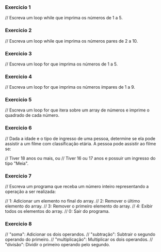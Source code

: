 ### Exercicio 1

// Escreva um loop while que imprima os números de 1 a 5.

### Exercicio 2

// Escreva um loop while que imprima os números pares de 2 a 10.

### Exercicio 3

// Escreva um loop for que imprima os números de 1 a 5.

### Exercicio 4

// Escreva um loop for que imprima os números ímpares de 1 a 9.

### Exercicio 5

// Escreva um loop for que itera sobre um array de números e imprime o quadrado de cada número.

### Exercicio 6

// Dada a idade e o tipo de ingresso de uma pessoa, determine se ela pode assistir a um filme com classificação etária. A pessoa pode assistir ao filme se:

// Tiver 18 anos ou mais, ou
// Tiver 16 ou 17 anos e possuir um ingresso do tipo "Meia".

### Exercicio 7

// Escreva um programa que receba um número inteiro representando a operação a ser realizada:

// 1: Adicionar um elemento no final do array.
// 2: Remover o último elemento do array.
// 3: Remover o primeiro elemento do array.
// 4: Exibir todos os elementos do array.
// 0: Sair do programa.

### Exercicio 8 

// "soma": Adicionar os dois operandos.
// "subtração": Subtrair o segundo operando do primeiro.
// "multiplicação": Multiplicar os dois operandos.
// "divisão": Dividir o primeiro operando pelo segundo.
